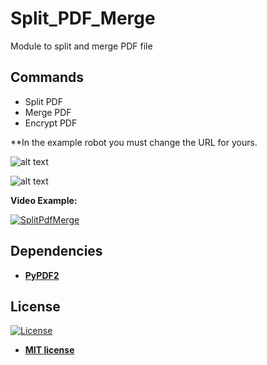 # Split_PDF_Merge
Module to split and merge PDF file

## Commands

<ul>
    <li>Split PDF</li><li>Merge PDF</li><li>Encrypt PDF</li>
</ul>

**In the example robot you must change the URL for yours.


![alt text](https://raw.githubusercontent.com/rocketbot-cl/Split_PDF_Merge/master/example/commands.png)

![alt text](https://raw.githubusercontent.com/rocketbot-cl/Split_PDF_Merge/master/example/pdfs.png)

<strong>Video Example:</strong>

[![SplitPdfMerge](https://img.youtube.com/vi/MdyZ_nLfLQY/0.jpg)](https://www.youtube.com/watch?v=MdyZ_nLfLQY "SplitPdfMerge")


<h2>Dependencies</h2>

<ul>
  <li>
    <strong>
      <a href="https://pypi.org/project/PyPDF2/">PyPDF2</a>
    </strong> 
  </li>  
</ul>  

<h2>License</h2>

<p><a href="http://badges.mit-license.org" rel="nofollow"><img src="https://camo.githubusercontent.com/107590fac8cbd65071396bb4d04040f76cde5bde/687474703a2f2f696d672e736869656c64732e696f2f3a6c6963656e73652d6d69742d626c75652e7376673f7374796c653d666c61742d737175617265" alt="License" data-canonical-src="http://img.shields.io/:license-mit-blue.svg?style=flat-square" style="max-width:100%;"></a></p>

<ul>
  <li><strong><a href="http://opensource.org/licenses/mit-license.php" rel="nofollow">MIT license</a></strong></li>
</ul>  
